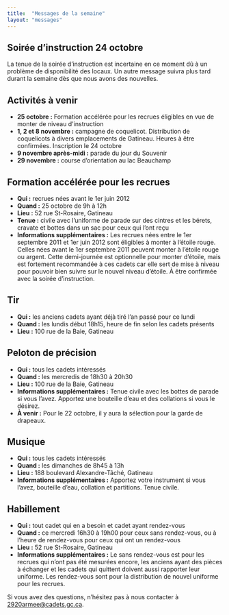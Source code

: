 ```yaml
---
title:  "Messages de la semaine"
layout: "messages"
---
```


## Soirée d’instruction 24 octobre
La tenue de la soirée d’instruction est incertaine en ce moment dû à un problème de disponibilité des locaux. Un autre message suivra plus tard durant la semaine dès que nous avons des nouvelles.


## Activités à venir
- **25 octobre :** Formation accélérée pour les recrues éligibles en vue de monter de niveau d'instruction 
- **1, 2 et 8 novembre :** campagne de coquelicot. Distribution de coquelicots à divers emplacements de Gatineau. Heures à être confirmées. Inscription le 24 octobre
- **9 novembre après-midi :** parade du jour du Souvenir
- **29 novembre :** course d’orientation au lac Beauchamp


## Formation accélérée pour les recrues
- **Qui :** recrues nées avant le 1er juin 2012
- **Quand :** 25 octobre de 9h à 12h
- **Lieu :** 52 rue St-Rosaire, Gatineau
- **Tenue :** civile avec l’uniforme de parade sur des cintres et les bérets, cravate et bottes dans un sac pour ceux qui l’ont reçu
- **Informations supplémentaires :** Les recrues nées entre le 1er septembre 2011 et 1er juin 2012 sont éligibles à monter à l’étoile rouge. Celles nées avant le 1er septembre 2011 peuvent monter à l’étoile rouge ou argent. Cette demi-journée est optionnelle pour monter d’étoile, mais est fortement recommandée à ces cadets car elle sert de mise à niveau pour pouvoir bien suivre sur le nouvel niveau d’étoile. À être confirmée avec la soirée d’instruction.


## Tir
- **Qui :** les anciens cadets ayant déjà tiré l’an passé pour ce lundi
- **Quand :** les lundis début 18h15, heure de fin selon les cadets présents
- **Lieu :** 100 rue de la Baie, Gatineau


## Peloton de précision
- **Qui :** tous les cadets intéressés  
- **Quand :** les mercredis de 18h30 à 20h30  
- **Lieu :** 100 rue de la Baie, Gatineau  
- **Informations supplémentaires :** Tenue civile avec les bottes de parade si vous l’avez. Apportez une bouteille d’eau et des collations si vous le désirez.
- **À venir :** Pour le 22 octobre, il y aura la sélection pour la garde de drapeaux.


## Musique
- **Qui :** tous les cadets intéressés
- **Quand :** les dimanches de 8h45 à 13h
- **Lieu :** 188 boulevard Alexandre-Tâché, Gatineau
- **Informations supplémentaires :** Apportez votre instrument si vous l’avez, bouteille d’eau, collation et partitions. Tenue civile.
  

## Habillement
- **Qui :** tout cadet qui en a besoin et cadet ayant rendez-vous  
- **Quand :** ce mercredi 16h30 à 19h00 pour ceux sans rendez-vous, ou à l’heure de rendez-vous pour ceux qui ont un rendez-vous  
- **Lieu :** 52 rue St-Rosaire, Gatineau  
- **Informations supplémentaires :** Le sans rendez-vous est pour les recrues qui n’ont pas été mesurées encore, les anciens ayant des pièces à échanger et les cadets qui quittent doivent aussi rapporter leur uniforme. Les rendez-vous sont pour la distribution de nouvel uniforme pour les recrues.


Si vous avez des questions, n’hésitez pas à nous contacter à <2920armee@cadets.gc.ca>.
